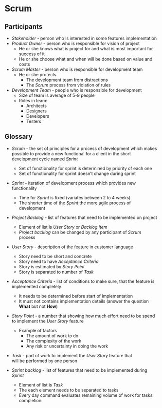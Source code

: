# Scrum

## Participants

+ *Stakeholder* - person who is interested in some features implementation
+ *Product Owner* - person who is responsible for vision of project
    + He or she knows what is project for and what is 
        most important for success of it
    + He or she choose what and when will be done based on value and costs
+ *Scrum Master* - person who is responsible for development team
    + He or she protects
        + The development team from distractions
        + The *Scrum* process from violation of rules
+ *Development Team* - people who is responsible for development
    + Size of team is average of 5-9 people
    + Roles in team:
        + Architects
        + Designers
        + Developers
        + Testers

## Glossary

+ *Scrum* - the set of principles for a process of development which makes 
    possible to provide a new functional for a client 
    in the short development cycle named *Sprint*
    + Set of functionality for sprint is determined by priority of each one
    + Set of functionality for sprint doesn't change during sprint

+ *Sprint* - iteration of development process which provides new functionality
    + Time for *Sprint* is fixed (variates between 2 to 4 weeks)
    + The shorter time of the *Sprint* the more agile process of development

+ *Project Backlog* - list of features that need to be implemented on project
    + Element of list is *User Story* or *Backlog item*
    + *Project backlog* can be changed by any participant of *Scrum* process

+ *User Story* - description of the feature in customer language
    + Story need to be short and concrete
    + Story need to have *Acceptance Criteria*
    + Story is estimated by *Story Point*
    + Story is separated to number of *Task*

+ *Acceptance Criteria* - list of conditions to make sure, that the 
    feature is implemented completely
    + It needs to be determined before start of implementation
    + It must not contains implementation details (answer the question **What** but not **How**)

+ *Story Point* - a number that showing  how much effort need to be spend 
    to implement the *User Story* feature
    + Example of factors
        + The amount of work to do
        + The complexity of the work
        + Any risk or uncertainty in doing the work

+ *Task* - part of work to implement the *User Story* feature that  
    will be performed by one person

+ *Sprint backlog* - list of features that need to be implemented during *Sprint*
    + Element of list is *Task*
    + The each element needs to be separated to tasks
    + Every day command evaluates remaining volume of work for tasks completion
